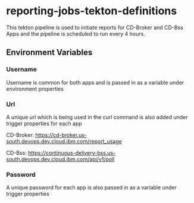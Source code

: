 # reporting-jobs-tekton-definitions

This tekton pipeline is used to initiate reports for CD-Broker and CD-Bss Apps and the pipeline is scheduled to run every 4 hours.


## Environment Variables

### Username

Username is common for both apps and is passed in as a variable under environment properties

### Url

A unique url which is being used in the curl command is also added under trigger properties for each app

CD-Broker: https://cd-broker.us-south.devops.dev.cloud.ibm.com/report_usage

CD-Bss: https://continuous-delivery-bss.us-south.devops.dev.cloud.ibm.com/api/v1/poll


### Password

A unique password for each app is also passed in as a variable under trigger properties